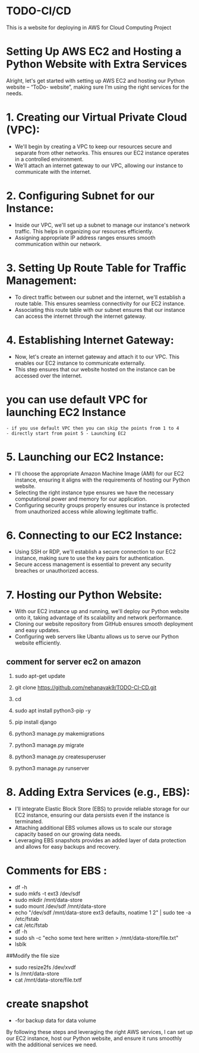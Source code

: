 # TODO-CI/CD
This is a website for deploying in AWS for Cloud Computing Project 

# Setting Up AWS EC2 and Hosting a Python Website with Extra Services

Alright, let's get started with setting up AWS EC2 and hosting our Python website – “ToDo- website”, making sure I’m using the right services for the needs.

# 1. Creating our Virtual Private Cloud (VPC):
-	We'll begin by creating a VPC to keep our resources secure and separate from other networks. This ensures our EC2 instance operates in a controlled environment.
-	We'll attach an internet gateway to our VPC, allowing our instance to communicate with the internet.

# 2. Configuring Subnet for our Instance:
-	Inside our VPC, we'll set up a subnet to manage our instance's network traffic. This helps in organizing our resources efficiently.
-	Assigning appropriate IP address ranges ensures smooth communication within our network.

# 3. Setting Up Route Table for Traffic Management:
-	To direct traffic between our subnet and the internet, we'll establish a route table. This ensures seamless connectivity for our EC2 instance.
-	Associating this route table with our subnet ensures that our instance can access the internet through the internet gateway.

# 4. Establishing Internet Gateway:
-	Now, let's create an internet gateway and attach it to our VPC. This enables our EC2 instance to communicate externally.
-	This step ensures that our website hosted on the instance can be accessed over the internet.

  # you can use default VPC for launching EC2 Instance #
    - if you use default VPC then you can skip the points from 1 to 4
    - directly start from point 5 - Launching EC2

# 5. Launching our EC2 Instance:
-	I'll choose the appropriate Amazon Machine Image (AMI) for our EC2 instance, ensuring it aligns with the requirements of hosting our Python website.
-	Selecting the right instance type ensures we have the necessary computational power and memory for our application.
-	Configuring security groups properly ensures our instance is protected from unauthorized access while allowing legitimate traffic.

# 6. Connecting to our EC2 Instance:
-	Using SSH or RDP, we'll establish a secure connection to our EC2 instance, making sure to use the key pairs for authentication.
-	Secure access management is essential to prevent any security breaches or unauthorized access.

# 7. Hosting our Python Website:
-	With our EC2 instance up and running, we'll deploy our Python website onto it, taking advantage of its scalability and network performance.
-	Cloning our website repository from GitHub ensures smooth deployment and easy updates.
-	Configuring web servers like Ubantu allows us to serve our Python website efficiently.

## comment for server ec2 on amazon  ##

1.  sudo apt-get update

2.  git clone https://github.com/nehanayak9/TODO-CI-CD.git

3.  cd 

4.  sudo apt install python3-pip -y

5.  pip install django

6.  python3 manage.py makemigrations

7.  python3 manage.py migrate

8.  python3 manage.py createsuperuser

9.  python3 manage.py runserver

# 8. Adding Extra Services (e.g., EBS):
-	I'll integrate Elastic Block Store (EBS) to provide reliable storage for our EC2 instance, ensuring our data persists even if the instance is terminated.
-	Attaching additional EBS volumes allows us to scale our storage capacity based on our growing data needs.
-	Leveraging EBS snapshots provides an added layer of data protection and allows for easy backups and recovery.

# Comments for EBS :
-	df -h
-	sudo mkfs -t  ext3 /dev/sdf
-	sudo mkdir /mnt/data-store
-	sudo mount /dev/sdf /mnt/data-store
-	echo "/dev/sdf /mnt/data-store ext3 defaults, noatime 1 2" | sudo tee -a /etc/fstab
-	cat /etc/fstab
-	df -h
-	sudo sh -c "echo some text here written > /mnt/data-store/file.txt"
-	lsblk

##Modify the file size
-	sudo resize2fs /dev/xvdf
-	ls /mnt/data-store 
-	cat /mnt/data-store/file.txtf

# create snapshot
-	-for backup data for data volume

By following these steps and leveraging the right AWS services, I can set up our EC2 instance, host our Python website, and ensure it runs smoothly with the additional services we need.
